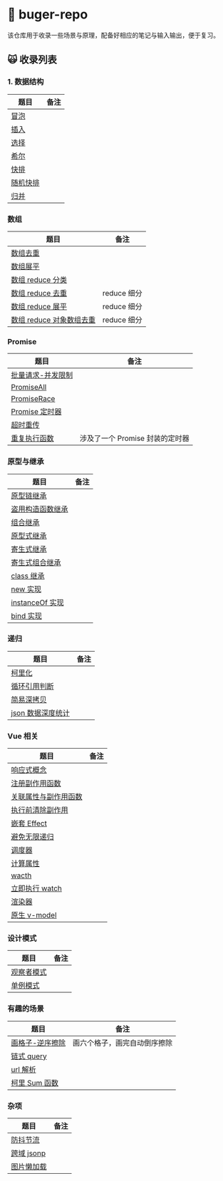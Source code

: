 # 🍔 buger-repo

该仓库用于收录一些场景与原理，配备好相应的笔记与输入输出，便于复习。

## 🙀 收录列表

### 1. 数据结构

| 题目                                          | 备注 |
| --------------------------------------------- | ---- |
| [冒泡](Algorithm/sort/bubleSort.js)           |      |
| [插入](Algorithm/sort/insertionSort.js)       |      |
| [选择](Algorithm/sort/selectSort.js)          |      |
| [希尔](Algorithm/sort/shellSort.js)           |      |
| [快排](Algorithm/sort/quickSort.js)           |      |
| [随机快排](Algorithm/sort/randomQuickSort.js) |      |
| [归并](Algorithm/sort/mergeSort.js)           |      |

### 数组

| 题目                                                                                    | 备注        |
| --------------------------------------------------------------------------------------- | ----------- |
| [数组去重](JavaScript/Array-case/de-duplicate.js)                                       |             |
| [数组展平](JavaScript/Array-case/flat.js)                                               |             |
| [数组 reduce 分类](JavaScript/Array-case/reduce-case/classify.js)                       |             |
| [数组 reduce 去重](JavaScript/Array-case/reduce-case/de-duplicate.js)                   | reduce 细分 |
| [数组 reduce 展平](JavaScript/Array-case/reduce-case/flat.js)                           | reduce 细分 |
| [数组 reduce 对象数组去重](JavaScript/Array-case/reduce-case/objectArr-de-duplicate.js) | reduce 细分 |

### Promise

| 题目                                                                 | 备注                            |
| -------------------------------------------------------------------- | ------------------------------- |
| [批量请求-并发限制](JavaScript/Promise-case/multiRequest/index.html) |                                 |
| [PromiseAll](JavaScript/Promise-case/PromiseAll.js)                  |                                 |
| [PromiseRace](JavaScript/Promise-case/PromiseRace.js)                |                                 |
| [Promise 定时器](JavaScript/Promise-case/timeoutControl.js)          |                                 |
| [超时重传](JavaScript/Promise-case/timeoutRetry.js)                  |                                 |
| [重复执行函数](JavaScript/Promise-case/repeatFn.js)                  | 涉及了一个 Promise 封装的定时器 |

### 原型与继承

| 题目                                                                   | 备注 |
| ---------------------------------------------------------------------- | ---- |
| [原型链继承](JavaScript/Inheritance/01-prototype.js)                   |      |
| [盗用构造函数继承](JavaScript/Inheritance/02-stealing.js)              |      |
| [组合继承](JavaScript/Inheritance/03-combination.js)                   |      |
| [原型式继承](JavaScript/Inheritance/04-prototypal.js)                  |      |
| [寄生式继承](JavaScript/Inheritance/05-parasitic.js)                   |      |
| [寄生式组合继承](JavaScript/Inheritance/06-parasiticAndCombination.js) |      |
| [class 继承](JavaScript/Inheritance/07-class.js)                       |      |
| [new 实现](JavaScript/Inheritance/08-new.js)                           |      |
| [instanceOf 实现](JavaScript/Inheritance/09-instancof.js)              |      |
| [bind 实现](JavaScript/Inheritance/bind/final-bind.js)                 |      |

### 递归

| 题目                                                         | 备注 |
| ------------------------------------------------------------ | ---- |
| [柯里化](JavaScript/Recursive-case/curry-fn.js)              |      |
| [循环引用判断](JavaScript/Recursive-case/cycle-object.js)    |      |
| [简易深拷贝](JavaScript/Recursive-case/deep-copy.js)         |      |
| [json 数据深度统计](JavaScript/Recursive-case/json-depth.js) |      |

### Vue 相关

| 题目                                                                   | 备注 |
| ---------------------------------------------------------------------- | ---- |
| [响应式概念](Vue/reactive/01-reactive-basic-concept/main.js)           |      |
| [注册副作用函数](Vue/reactive/02-effectFn-wrapper/main.js)             |      |
| [关联属性与副作用函数](Vue/reactive/03-bind-key-with-effectFn/main.js) |      |
| [执行前清除副作用](Vue/reactive/04-cleanup-before-run/main.js)         |      |
| [嵌套 Effect](Vue/reactive/05-nest-effect/main.js)                     |      |
| [避免无限递归](Vue/reactive/06-avoid-infinite-recursion/main.js)       |      |
| [调度器](Vue/reactive/07-schedule/main.js)                             |      |
| [计算属性](Vue/computed/main.js)                                       |      |
| [wacth](Vue/watch/base-watch/main.js)                                  |      |
| [立即执行 watch](Vue/watch/immediate-watch/main.js)                    |      |
| [渲染器](Vue/renderer/01-base-renderer-case/main.js)                   |      |
| [原生 v-model](Vue/directive/v-model.html)                   |      |

### 设计模式

| 题目                                     | 备注 |
| ---------------------------------------- | ---- |
| [观察者模式](DesignPatterns/observer.js) |      |
| [单例模式](DesignPatterns/singleton.js)  |      |

### 有趣的场景

| 题目                                                        | 备注                         |
| ----------------------------------------------------------- | ---------------------------- |
| [画格子-逆序擦除](FunCase/paint%26clean/paint%26clean.html) | 画六个格子，画完自动倒序擦除 |
| [链式 query](FunCase/database-queryFn/index.js)             |                              |
| [url 解析](FunCase/parse-url/index.js)                      |                              |
| [柯里 Sum 函数](FunCase/sum-curry-liked/index.js)           |                              |

### 杂项

| 题目                                                           | 备注 |
| -------------------------------------------------------------- | ---- |
| [防抖节流](JavaScript/Other-case/debounce-throttle/index.html) |      |
| [跨域 jsonp](JavaScript/Other-case/jsonp/index.html)           |      |
| [图片懒加载](JavaScript/Other-case/lazy-load/index.html)       |      |
